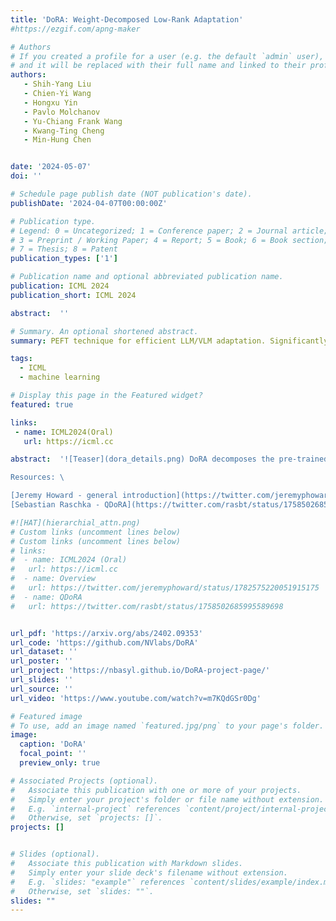 ```yaml
---
title: 'DoRA: Weight-Decomposed Low-Rank Adaptation'
#https://ezgif.com/apng-maker 

# Authors
# If you created a profile for a user (e.g. the default `admin` user), write the username (folder name) here
# and it will be replaced with their full name and linked to their profile.
authors:
   - Shih-Yang Liu
   - Chien-Yi Wang
   - Hongxu Yin
   - Pavlo Molchanov
   - Yu-Chiang Frank Wang
   - Kwang-Ting Cheng
   - Min-Hung Chen


date: '2024-05-07'
doi: ''

# Schedule page publish date (NOT publication's date).
publishDate: '2024-04-07T00:00:00Z'

# Publication type.
# Legend: 0 = Uncategorized; 1 = Conference paper; 2 = Journal article;
# 3 = Preprint / Working Paper; 4 = Report; 5 = Book; 6 = Book section;
# 7 = Thesis; 8 = Patent
publication_types: ['1']

# Publication name and optional abbreviated publication name.
publication: ICML 2024
publication_short: ICML 2024

abstract:  ''

# Summary. An optional shortened abstract.
summary: PEFT technique for efficient LLM/VLM adaptation. Significantly better than LoRA, supported in HF.

tags: 
  - ICML
  - machine learning

# Display this page in the Featured widget?
featured: true

links:
 - name: ICML2024(Oral)
   url: https://icml.cc

abstract:  '![Teaser](dora_details.png) DoRA decomposes the pre-trained weight into two components, magnitude and direction, for fine-tuning, specifically employing LoRA for directional updates to efficiently minimize the number of trainable parameters. By employing DoRA, we enhance both the learning capacity and training stability of LoRA while avoiding any additional inference overhead. DoRA consistently outperforms LoRA on fine-tuning LLaMA, LLaVA, and VL-BART on various downstream tasks, such as commonsense reasoning, visual instruction tuning, and image/video-text understanding. \

Resources: \

[Jeremy Howard - general introduction](https://twitter.com/jeremyphoward/status/1782575220051915175) \
[Sebastian Raschka - QDoRA](https://twitter.com/rasbt/status/1758502685995589698) \ '

#![HAT](hierarchial_attn.png)
# Custom links (uncomment lines below)
# Custom links (uncomment lines below)
# links:
#  - name: ICML2024 (Oral)
#   url: https://icml.cc
#  - name: Overview
#   url: https://twitter.com/jeremyphoward/status/1782575220051915175
#  - name: QDoRA
#   url: https://twitter.com/rasbt/status/1758502685995589698


url_pdf: 'https://arxiv.org/abs/2402.09353'
url_code: 'https://github.com/NVlabs/DoRA'
url_dataset: ''
url_poster: ''
url_project: 'https://nbasyl.github.io/DoRA-project-page/'
url_slides: ''
url_source: ''
url_video: 'https://www.youtube.com/watch?v=m7KQdGSr0Dg'

# Featured image
# To use, add an image named `featured.jpg/png` to your page's folder.
image:
  caption: 'DoRA'
  focal_point: ''
  preview_only: true

# Associated Projects (optional).
#   Associate this publication with one or more of your projects.
#   Simply enter your project's folder or file name without extension.
#   E.g. `internal-project` references `content/project/internal-project/index.md`.
#   Otherwise, set `projects: []`.
projects: []


# Slides (optional).
#   Associate this publication with Markdown slides.
#   Simply enter your slide deck's filename without extension.
#   E.g. `slides: "example"` references `content/slides/example/index.md`.
#   Otherwise, set `slides: ""`.
slides: ""
---
```

